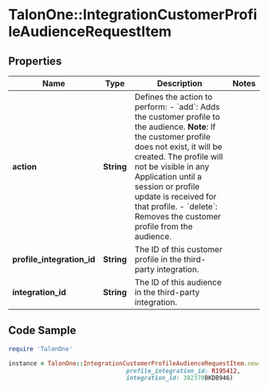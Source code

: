 # TalonOne::IntegrationCustomerProfileAudienceRequestItem

## Properties

Name | Type | Description | Notes
------------ | ------------- | ------------- | -------------
**action** | **String** | Defines the action to perform: - &#x60;add&#x60;: Adds the customer profile to the audience.    **Note**: If the customer profile does not exist, it will be created. The profile will not be visible in any Application   until a session or profile update is received for that profile. - &#x60;delete&#x60;: Removes the customer profile from the audience.  | 
**profile_integration_id** | **String** | The ID of this customer profile in the third-party integration. | 
**integration_id** | **String** | The ID of this audience in the third-party integration. | 

## Code Sample

```ruby
require 'TalonOne'

instance = TalonOne::IntegrationCustomerProfileAudienceRequestItem.new(action: add,
                                 profile_integration_id: R195412,
                                 integration_id: 382370BKDB946)
```


